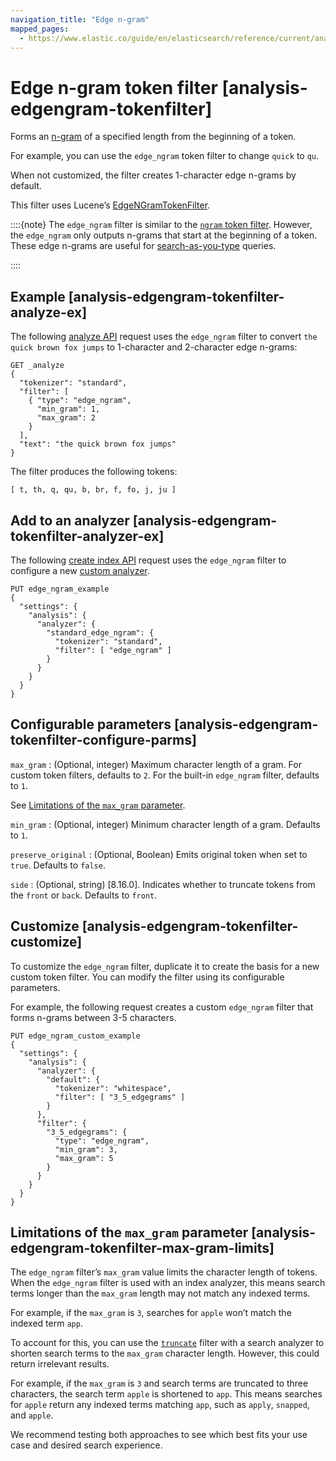 ```yaml
---
navigation_title: "Edge n-gram"
mapped_pages:
  - https://www.elastic.co/guide/en/elasticsearch/reference/current/analysis-edgengram-tokenfilter.html
---
```


# Edge n-gram token filter [analysis-edgengram-tokenfilter]


Forms an [n-gram](https://en.wikipedia.org/wiki/N-gram) of a specified length from the beginning of a token.

For example, you can use the `edge_ngram` token filter to change `quick` to `qu`.

When not customized, the filter creates 1-character edge n-grams by default.

This filter uses Lucene’s [EdgeNGramTokenFilter](https://lucene.apache.org/core/10_0_0/analysis/common/org/apache/lucene/analysis/ngram/EdgeNGramTokenFilter.md).

::::{note}
The `edge_ngram` filter is similar to the [`ngram` token filter](/reference/text-analysis/analysis-ngram-tokenizer.md). However, the `edge_ngram` only outputs n-grams that start at the beginning of a token. These edge n-grams are useful for [search-as-you-type](/reference/elasticsearch/mapping-reference/search-as-you-type.md) queries.

::::


## Example [analysis-edgengram-tokenfilter-analyze-ex]

The following [analyze API](https://www.elastic.co/docs/api/doc/elasticsearch/operation/operation-indices-analyze) request uses the `edge_ngram` filter to convert `the quick brown fox jumps` to 1-character and 2-character edge n-grams:

```console
GET _analyze
{
  "tokenizer": "standard",
  "filter": [
    { "type": "edge_ngram",
      "min_gram": 1,
      "max_gram": 2
    }
  ],
  "text": "the quick brown fox jumps"
}
```

The filter produces the following tokens:

```text
[ t, th, q, qu, b, br, f, fo, j, ju ]
```


## Add to an analyzer [analysis-edgengram-tokenfilter-analyzer-ex]

The following [create index API](https://www.elastic.co/docs/api/doc/elasticsearch/operation/operation-indices-create) request uses the `edge_ngram` filter to configure a new [custom analyzer](docs-content://manage-data/data-store/text-analysis/create-custom-analyzer.md).

```console
PUT edge_ngram_example
{
  "settings": {
    "analysis": {
      "analyzer": {
        "standard_edge_ngram": {
          "tokenizer": "standard",
          "filter": [ "edge_ngram" ]
        }
      }
    }
  }
}
```


## Configurable parameters [analysis-edgengram-tokenfilter-configure-parms]

`max_gram`
:   (Optional, integer) Maximum character length of a gram. For custom token filters, defaults to `2`. For the built-in `edge_ngram` filter, defaults to `1`.

See [Limitations of the `max_gram` parameter](#analysis-edgengram-tokenfilter-max-gram-limits).


`min_gram`
:   (Optional, integer) Minimum character length of a gram. Defaults to `1`.

`preserve_original`
:   (Optional, Boolean) Emits original token when set to `true`. Defaults to `false`.

`side`
:   (Optional, string) [8.16.0]. Indicates whether to truncate tokens from the `front` or `back`. Defaults to `front`.



## Customize [analysis-edgengram-tokenfilter-customize]

To customize the `edge_ngram` filter, duplicate it to create the basis for a new custom token filter. You can modify the filter using its configurable parameters.

For example, the following request creates a custom `edge_ngram` filter that forms n-grams between 3-5 characters.

```console
PUT edge_ngram_custom_example
{
  "settings": {
    "analysis": {
      "analyzer": {
        "default": {
          "tokenizer": "whitespace",
          "filter": [ "3_5_edgegrams" ]
        }
      },
      "filter": {
        "3_5_edgegrams": {
          "type": "edge_ngram",
          "min_gram": 3,
          "max_gram": 5
        }
      }
    }
  }
}
```


## Limitations of the `max_gram` parameter [analysis-edgengram-tokenfilter-max-gram-limits]

The `edge_ngram` filter’s `max_gram` value limits the character length of tokens. When the `edge_ngram` filter is used with an index analyzer, this means search terms longer than the `max_gram` length may not match any indexed terms.

For example, if the `max_gram` is `3`, searches for `apple` won’t match the indexed term `app`.

To account for this, you can use the [`truncate`](/reference/text-analysis/analysis-truncate-tokenfilter.md) filter with a search analyzer to shorten search terms to the `max_gram` character length. However, this could return irrelevant results.

For example, if the `max_gram` is `3` and search terms are truncated to three characters, the search term `apple` is shortened to `app`. This means searches for `apple` return any indexed terms matching `app`, such as `apply`, `snapped`, and `apple`.

We recommend testing both approaches to see which best fits your use case and desired search experience.


